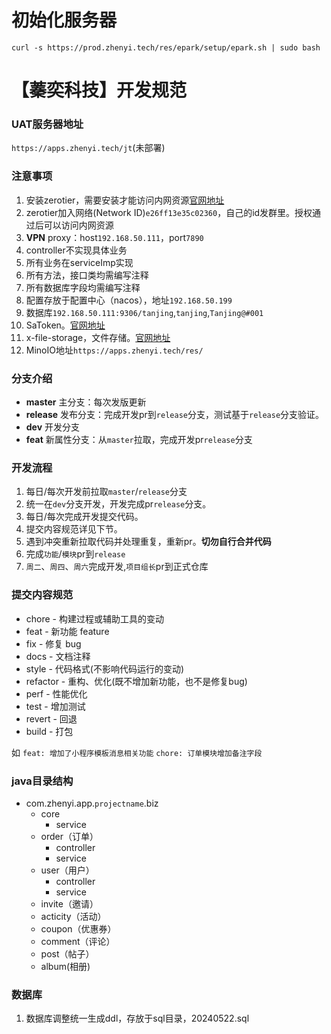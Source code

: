 # 初始化服务器

`curl -s https://prod.zhenyi.tech/res/epark/setup/epark.sh | sudo bash`


# 【蓁奕科技】开发规范

### UAT服务器地址

`https://apps.zhenyi.tech/jt`(未部署)

### 注意事项

1. 安装zerotier，需要安装才能访问内网资源[官网地址](https://www.zerotier.com/download/)
1. zerotier加入网络(Network ID)`e26ff13e35c02360`，自己的id发群里。授权通过后可以访问内网资源
1. **VPN** proxy：host`192.168.50.111`，port`7890`
1. controller不实现具体业务
1. 所有业务在serviceImp实现
1. 所有方法，接口类均需编写注释
1. 所有数据库字段均需编写注释
1. 配置存放于配置中心（nacos），地址`192.168.50.199`
1. 数据库`192.168.50.111:9306/tanjing`,`tanjing`,`Tanjing@#001`
1. SaToken。[官网地址](https://sa-token.cc/index.html)
1. x-file-storage，文件存储。[官网地址](https://gitee.com/dromara/x-file-storage)
1. MinoIO地址`https://apps.zhenyi.tech/res/`


### 分支介绍

- **master** 主分支：每次发版更新
- **release** 发布分支：完成开发pr到`release`分支，测试基于`release`分支验证。
- **dev** 开发分支
- **feat** 新属性分支：从`master`拉取，完成开发pr`release`分支


### 开发流程

1. 每日/每次开发前拉取`master`/`release`分支
1. 统一在`dev`分支开发，开发完成pr`release`分支。
1. 每日/每次完成开发提交代码。 
1. 提交内容规范详见下节。
1. 遇到冲突重新拉取代码并处理重复，重新pr。**切勿自行合并代码**
1. 完成`功能`/`模块`pr到`release`
1. `周二`、`周四`、`周六`完成开发,`项目组长`pr到正式仓库


### 提交内容规范

- chore - 构建过程或辅助工具的变动
- feat - 新功能 feature
- fix - 修复 bug
- docs - 文档注释
- style - 代码格式(不影响代码运行的变动)
- refactor - 重构、优化(既不增加新功能，也不是修复bug)
- perf - 性能优化
- test - 增加测试
- revert - 回退
- build - 打包


如
`feat: 增加了小程序模板消息相关功能`
`chore: 订单模块增加备注字段`

### java目录结构

- com.zhenyi.app.`projectname`.biz
  - core
      - service
  - order（订单）
      - controller
      - service
  - user（用户）
    - controller
    - service
  - invite（邀请）
  - acticity（活动）
  - coupon（优惠券）
  - comment（评论）
  - post（帖子）
  - album(相册)


### 数据库

1. 数据库调整统一生成ddl，存放于sql目录，20240522.sql

